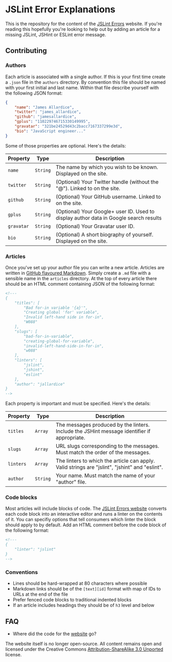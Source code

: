 # JSLint Error Explanations

This is the repository for the content of the [JSLint Errors][site] website. If
you're reading this hopefully you're looking to help out by adding an article
for a missing JSLint, JSHint or ESLint error message.

## Contributing

### Authors

Each article is associated with a single author. If this is your first time
create a `.json` file in the `authors` directory. By convention this file should
be named with your first initial and last name. Within that file describe
yourself with the following JSON format:

```json
{
    "name": "James Allardice",
    "twitter": "james_allardice",
    "github": "jamesallardice",
    "gplus": "110229746715330149995",
    "gravatar": "321be24529d43c2bacc7167337299e3d",
    "bio": "JavaScript engineer..."
}
```

Some of those properties are optional. Here's the details:

Property   | Type     | Description
-----------|----------|--------------
`name`     | `String` | The name by which you wish to be known. Displayed on the site.
`twitter`  | `String` | (Optional) Your Twitter handle (without the "@"). Linked to on the site.
`github`   | `String` | (Optional) Your GitHub username. Linked to on the site.
`gplus`    | `String` | (Optional) Your Google+ user ID. Used to display author data in Google search results
`gravatar` | `String` | (Optional) Your Gravatar user ID.
`bio`      | `String` | (Optional) A short biography of yourself. Displayed on the site.

### Articles

Once you've set up your author file you can write a new article. Articles are
written in [GitHub flavoured Markdown][gfm]. Simply create a `.md` file with a
sensible name in the `articles` directory. At the top of every article there
should be an HTML comment containing JSON of the following format:

```html
<!---
{
    "titles": [
        "Bad for-in variable '{a}'",
        "Creating global 'for' variable",
        "Invalid left-hand side in for-in",
        "W088"
    ],
    "slugs": [
        "bad-for-in-variable",
        "creating-global-for-variable",
        "invalid-left-hand-side-in-for-in",
        "w088"
    ],
    "linters": [
        "jslint",
        "jshint",
        "eslint"
    ],
    "author": "jallardice"
}
-->
```

Each property is important and must be specified. Here's the details:

Property  | Type     | Description
----------|----------|--------------
`titles`  | `Array`  | The messages produced by the linters. Include the JSHint message identifier if appropriate.
`slugs`   | `Array`  | URL slugs corresponding to the messages. Must match the order of the messages.
`linters` | `Array`  | The linters to which the article can apply. Valid strings are "jslint", "jshint" and "eslint".
`author`  | `String` | Your name. Must match the name of your "author" file.

### Code blocks

Most articles will include blocks of code. The [JSLint Errors website][site]
converts each code block into an interactive editor and runs a linter on the
contents of it. You can specifiy options that tell consumers which linter the
block should apply to by default. Add an HTML comment before the code block of
the following format:

```html
<!---
{
    "linter": "jslint"
}
-->
```

### Conventions

 - Lines should be hard-wrapped at 80 characters where possible
 - Markdown links should be of the `[text][id]` format with map of IDs to URLs at the end of the file
 - Prefer fenced code blocks to traditional indented blocks
 - If an article includes headings they should be of `h3` level and below

## FAQ

 - Where did the code for the [website][site] go?

The website itself is no longer open-source. All content remains open and
licensed under the Creative Commons [Attribution-ShareAlike 3.0
Unported][ccasa3] license.

[site]: http://jslinterrors.com/
[gfm]: http://github.github.com/github-flavored-markdown/
[ccasa3]: http://creativecommons.org/licenses/by-sa/3.0/
